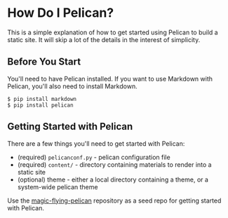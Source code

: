 # How Do I Pelican?

This is a simple explanation of how to get started
using Pelican to build a static site.
It will skip a lot of the details in the 
interest of simplicity.

## Before You Start

You'll need to have Pelican installed.
If you want to use Markdown with Pelican,
you'll also need to install Markdown.

```
$ pip install markdown 
$ pip install pelican
```


## Getting Started with Pelican

There are a few things you'll need to get started with Pelican:

* (required) `pelicanconf.py` - pelican configuration file
* (required) `content/` - directory containing materials to render into a static site
* (optional) theme - either a local directory containing a theme, or a system-wide pelican theme

Use the [magic-flying-pelican](https://github.com/charlesreid1/magic-flying-pelican) 
repository as a seed repo for getting started with Pelican.



